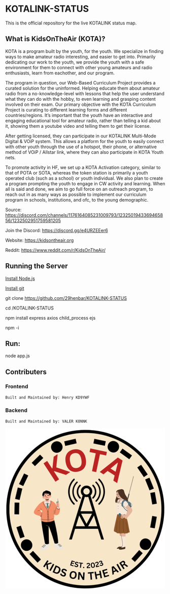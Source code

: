 # KOTALINK-STATUS
This is the official repository for the live KOTALINK status map. 

## What is KidsOnTheAir (KOTA)?
KOTA is a program built by the youth, for the youth. We specialize in finding ways to make amateur radio interesting, and easier to get into. Primarily dedicating our work to the youth, we provide the youth with a safe environment for them to connect with other young amateurs and radio enthusiasts, learn from eachother, and our program.

The program in question, our Web-Based Curriculum Project provides a curated solution for the uninformed. Helping educate them about amateur radio from a no-knowledge-level with lessons that help the user understand what they can do with the hobby, to even learning and grasping content involved on their exam. Our primary objective with the KOTA Curriculum Project is curating to different learning forms and different countries/regions. It’s important that the youth have an interactive and engaging educational tool for amateur radio, rather than telling a kid about it, showing them a youtube video and telling them to get their license. 

After getting licensed, they can participate in our KOTALINK Multi-Mode Digital & VOiP system. This allows a platform for the youth to easily connect with other youth through the use of a hotspot, their phone, or alternative method of VOiP / Allstar link, where they can also participate in KOTA Youth nets. 

To promote activity in HF, we set up a KOTA Activation category, similar to that of POTA or SOTA, whereas the token station is primarily a youth operated club (such as a school) or youth individual. We also plan to create a program prompting the youth to engage in CW activity and learning. When all is said and done, we aim to go full force on an outreach program, to reach out in as many ways as possible to implement our curriculum program in schools, institutions, and ofc, to the young demographic.

Source: https://discord.com/channels/1176164085231009793/1232501943369465856/1232502951759581205

Join the Discord: https://discord.gg/e4URZEEer6

Website: https://kidsontheair.org

Reddit: https://www.reddit.com/r/KidsOnTheAir/
## Running the Server

<a href="https://nodejs.org/en/download/package-manager">Install Node.js</a>

<a href="https://git-scm.com/book/en/v2/Getting-Started-Installing-Git">Install git</a>

git clone https://github.com/29henbar/KOTALINK-STATUS

cd /KOTALINK-STATUS

npm install express axios child_process ejs

npm -i

## Run:

node app.js

## Contributers

### Frontend
    Built and Maintained by: Henry KD9YWF
### Backend
    Built and Maintained by: VALER K0NNK


<img src="/assets/KOTA_LOGO.png"
     alt="KOTA Logo"
     style="float: left; margin-right: 10px;" />